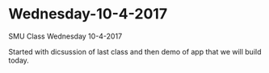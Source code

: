 # Wednesday-10-4-2017
SMU Class Wednesday 10-4-2017

Started with dicsussion of last class and then demo of app that we will build today.
